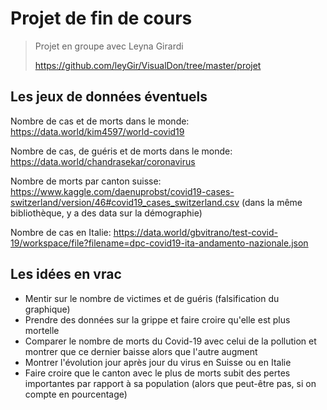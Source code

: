# Projet de fin de cours

> Projet en groupe avec Leyna Girardi
>
> https://github.com/leyGir/VisualDon/tree/master/projet

## Les jeux de données éventuels

Nombre de cas et de morts dans le monde: https://data.world/kim4597/world-covid19

Nombre de cas, de guéris et de morts dans le monde: https://data.world/chandrasekar/coronavirus

Nombre de morts par canton suisse: https://www.kaggle.com/daenuprobst/covid19-cases-switzerland/version/46#covid19_cases_switzerland.csv (dans la même bibliothèque, y a des data sur la démographie)

Nombre de cas en Italie: https://data.world/gbvitrano/test-covid-19/workspace/file?filename=dpc-covid19-ita-andamento-nazionale.json

## Les idées en vrac

- Mentir sur le nombre de victimes et de guéris (falsification du graphique)
- Prendre des données sur la grippe et faire croire qu'elle est plus mortelle
- Comparer le nombre de morts du Covid-19 avec celui de la pollution et montrer que ce dernier baisse alors que l'autre augment
- Montrer l'évolution jour après jour du virus en Suisse ou en Italie
- Faire croire que le canton avec le plus de morts subit des pertes importantes par rapport à sa population (alors que peut-être pas, si on compte en pourcentage)